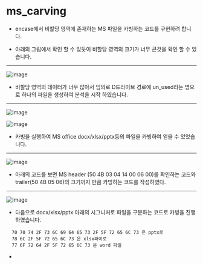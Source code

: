 # ms_carving

- encase에서 비할당 영역에 존재하는 MS 파일을 카빙하는 코드를 구현하려 합니다.

- 아래의 그림에서 확인 할 수 있듯이 비할당 영역의 크기가 너무 큰것을 확인 할 수 있습니다.
---  
![image](https://user-images.githubusercontent.com/15623089/52808111-77a2ce80-30d0-11e9-95bc-6b9bc25d9f0a.png)

- 비할당 영역의 데이터가 너무 많아서 임의로 D드라이브 경로에 un_used라는 명으로 하나의 파일을 생성하여 분석을 시작 하였습니다.
---  
![image](https://user-images.githubusercontent.com/15623089/52808195-a456e600-30d0-11e9-8393-dfd88b033a57.png)

![image](https://user-images.githubusercontent.com/15623089/52806282-eaf61180-30cb-11e9-80c9-a16da65638eb.png)

- 카빙을 실행하여 MS office docx/xlsx/pptx등의 파일을 카빙하여 얻을 수 있었습니다.
---  
![image](https://user-images.githubusercontent.com/15623089/52808324-ebdd7200-30d0-11e9-9e23-14a567f79d39.png)
  

- 아래의 코드를 보면 MS header (50 4B 03 04 14 00 06 00)를 확인하는 코드와 trailer(50 4B 05 06)의 크기까지 만큼 카빙하는 코드를 작성하였다.
---  
![image](https://user-images.githubusercontent.com/15623089/52808434-3b23a280-30d1-11e9-9c56-93372e876da1.png)
  
- 다음으로 docx/xlsx/pptx 아래의 시그니처로 파일을 구분하는 코드로 카빙을 진행 하였습니다. 
```  
  70 70 74 2F 73 6C 69 64 65 73 2F 5F 72 65 6C 73 은 pptx로
  78 6C 2F 5F 72 65 6C 73 은 xlsx파이로
  77 6F 72 64 2F 5F 72 65 6C 73 은 word 파일
```  


- 
